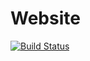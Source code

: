 # Website

[![Build Status](https://travis-ci.org/MTurnhout/Website.svg?branch=master)](https://travis-ci.org/MTurnhout/Website)
